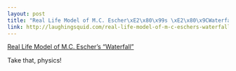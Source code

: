 ```yaml
--- 
layout: post
title: "Real Life Model of M.C. Escher\xE2\x80\x99s \xE2\x80\x9CWaterfall\xE2\x80\x9D"
link: http://laughingsquid.com/real-life-model-of-m-c-eschers-waterfall/
---
```

<a href=
"http://laughingsquid.com/real-life-model-of-m-c-eschers-waterfall/">
Real Life Model of M.C. Escher’s “Waterfall”</a><br>

<p>Take that, physics!</p>
